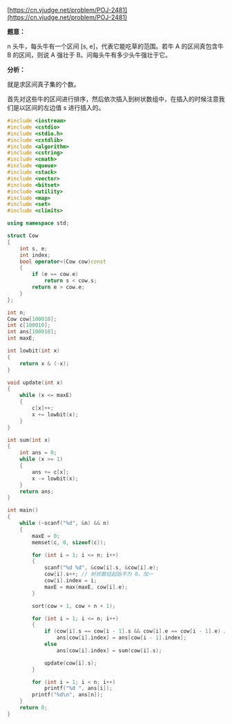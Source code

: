 [https://cn.vjudge.net/problem/POJ-2481](https://cn.vjudge.net/problem/POJ-2481)

**题意：**

n 头牛，每头牛有一个区间 [s, e]，代表它能吃草的范围。若牛 A 的区间真包含牛 B 的区间，则说 A 强壮于 B。问每头牛有多少头牛强壮于它。

**分析：**

就是求区间真子集的个数。

首先对这些牛的区间进行排序，然后依次插入到树状数组中，在插入的时候注意我们是以区间的左边值 s 进行插入的。

```c++
#include <iostream>
#include <cstdio>
#include <stdio.h>
#include <cstdlib>
#include <algorithm>
#include <cstring>
#include <cmath>
#include <queue>
#include <stack>
#include <vector>
#include <bitset>
#include <utility>
#include <map>
#include <set>
#include <climits>

using namespace std;

struct Cow
{
	int s, e;
	int index;
	bool operator<(Cow cow)const
	{
		if (e == cow.e)
			return s < cow.s;
		return e > cow.e;
	}
};

int n;
Cow cow[100010];
int c[100010];
int ans[100010];
int maxE;

int lowbit(int x)
{
	return x & (-x);
}

void update(int x)
{
	while (x <= maxE)
	{
		c[x]++;
		x += lowbit(x);
	}
}

int sum(int x)
{
	int ans = 0;
	while (x >= 1)
	{
		ans += c[x];
		x -= lowbit(x);
	}
	return ans;
}

int main()
{
	while (~scanf("%d", &n) && n)
	{
		maxE = 0;
		memset(c, 0, sizeof(c));

		for (int i = 1; i <= n; i++)
		{
			scanf("%d %d", &cow[i].s, &cow[i].e);
			cow[i].s++; // 树状数组起始不为 0，加一
			cow[i].index = i;
			maxE = max(maxE, cow[i].e);
		}

		sort(cow + 1, cow + n + 1);

		for (int i = 1; i <= n; i++)
		{
			if (cow[i].s == cow[i - 1].s && cow[i].e == cow[i - 1].e) // 区间重合
				ans[cow[i].index] = ans[cow[i - 1].index];
			else
				ans[cow[i].index] = sum(cow[i].s);

			update(cow[i].s);
		}

		for (int i = 1; i < n; i++)
			printf("%d ", ans[i]);
		printf("%d\n", ans[n]);
	}
	return 0;
}

```
